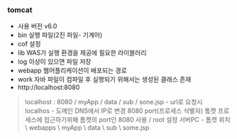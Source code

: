 ### tomcat
* 사용 버전 v6.0
* bin 실행 파일(2진 파일- 기계어)
* cof 설정
* lib WAS가 실행 환경을 제공에 필요한 라이블러리 
* log 이상이 있으면 파일 저장
* webapp 웹어플리케이션이 배포되는 경로
* work 자바 파일이 컴파일 후 실행되기 위해서는 생성된 클래스 존재
* http://localhost:8080

> localhost : 8080 / myApp / data / sub / sone.jsp - url로 요청시  
> localhos - 도메인 DNS에서 IP로 변경
> 8080 port(프로세스 식별자) 톸켓 프로세스에 접근하기위해 톰켓의 port인 8080 사용
> / root 설정
> 서버PC - 톰캣 위치 \ webapps \ myApp \ data \ sub \ some.jsp
